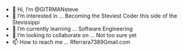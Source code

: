 - 👋 Hi, I’m @GITRMANsteve
- 👀 I’m interested in ... Becoming the Steviest Coder this side of the Stevissippi
- 🌱 I’m currently learning ... Software Engineering
- 💞️ I’m looking to collaborate on ... Not too sure yet
- 📫 How to reach me ... Rferrara7389Gmail.com

<!---
GITRMANsteve/GITRMANsteve is a ✨ special ✨ repository because its `README.md` (this file) appears on your GitHub profile.
You can click the Preview link to take a look at your changes.
--->
